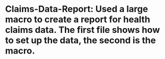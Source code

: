 # Claims-Data-Report: Used a large macro to create a report for health claims data. The first file shows how to set up the data, the second is the macro. 
